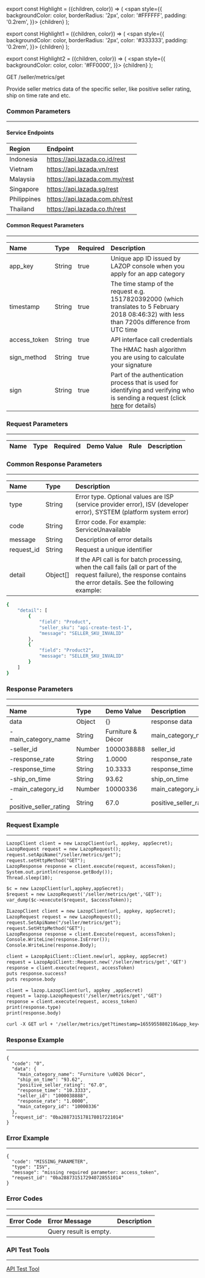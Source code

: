 export const Highlight = ({children, color}) => (
  <span
    style={{
      backgroundColor: color,
      borderRadius: '2px',
      color: '#FFFFFF',
      padding: '0.2rem',
    }}>
    {children}
  </span>
);

export const Highlight1 = ({children, color}) => (
  <span
    style={{
      backgroundColor: color,
      borderRadius: '2px',
      color: '#333333',
      padding: '0.2rem',
    }}>
    {children}
  </span>
);

export const Highlight2 = ({children, color}) => (
  <span
    style={{
      backgroundColor: color,
      color: '#FF0000',
    }}>
    {children}
  </span>
);

<Highlight color="#00A854">GET</Highlight>  <Highlight1 color="#EEEEEE">/seller/metrics/get</Highlight1>

Provide seller metrics data of the specific seller, like positive seller rating, ship on time rate and etc.

### Common Parameters
---
#### Service Endpoints

| Region        | Endpoint |
| :---          | :----    |
| Indonesia     | https://api.lazada.co.id/rest |
| Vietnam       | https://api.lazada.vn/rest |
| Malaysia      | https://api.lazada.com.my/rest |
| Singapore     | https://api.lazada.sg/rest |
| Philippines   | https://api.lazada.com.ph/rest |
| Thailand      | https://api.lazada.co.th/rest |


#### Common Request Parameters
---
| Name          | Type     | Required  | Description  |
| :---          | :---     | :---       | :---          |
| app_key       | String   | <Highlight2>true</Highlight2>     | Unique app ID issued by LAZOP console when you apply for an app category       |
| timestamp     | String   | <Highlight2>true</Highlight2>      | The time stamp of the request e.g. 1517820392000 (which translates to 5 February 2018 08:46:32) with less than 7200s difference from UTC time       |
| access_token  | String   | <Highlight2>true</Highlight2>      | API interface call credentials       |
| sign_method   | String   | <Highlight2>true</Highlight2>      | The HMAC hash algorithm you are using to calculate your signature       |
| sign          | String   | <Highlight2>true</Highlight2>      | Part of the authentication process that is used for identifying and verifying who is sending a request (click [here](https://open.lazada.com/doc/doc.htm?spm=a2o9m.11193535.0.0.2d4938e4s5pgkx#?nodeId=10450&docId=108068) for details)       |

### Request Parameters
---

| Name          | Type     | Required  | Demo Value  | Rule     | Description   |
| :---          | :---     | :---      | :---        | :---     | :---          |


### Common Response Parameters 
---

| Name        | Type        | Description        |
| :---         | :---         | :---                |
| type        | String      | Error type. Optional values ​​are ISP (service provider error), ISV (developer error), SYSTEM (platform system error) |
| code        | String      | Error code. For example: ServiceUnavailable                |
| message     | String      | Description of error details                |
| request_id  | String      | Request a unique identifier               |
| detail      | Object[]    | If the API call is for batch processing, when the call fails (all or part of the request failure), the response contains the error details. See the following example: |
```bash
{ 
    "detail": [
        {
            "field": "Product",
            "seller_sku": "api-create-test-1",
            "message": "SELLER_SKU_INVALID"
        },
        {
            "field": "Product2",
            "message": "SELLER_SKU_INVALID"
        }
    ]
} 
```

### Response Parameters
---
| Name                                  | Type       | Demo Value                               | Description     |
| :---                                  | :---       | :---                                     | :---            |
| data                                  | Object	 | {}                                       | response data   |
| -main_category_name                   | String	 | Furniture & Décor                        | main_category_name |
| -seller_id                            | Number	 | 1000038888                               | seller_id| 
| -response_rate                        | String	 | 1.0000                                   | response_rate| 
| -response_time                        | String	 | 10.3333                                  | response_time| 
| -ship_on_time                         | String	 | 93.62                                    | ship_on_time| 
| -main_category_id                     | Number	 | 10000336                                 | main_category_id| 
| -positive_seller_rating               | String	 | 67.0                                     | positive_seller_rating|



### Request Example
---
```md title="JAVA"
LazopClient client = new LazopClient(url, appkey, appSecret);
LazopRequest request = new LazopRequest();
request.setApiName("/seller/metrics/get");
request.setHttpMethod("GET");
LazopResponse response = client.execute(request, accessToken);
System.out.println(response.getBody());
Thread.sleep(10);
```

```md title="PHP"
$c = new LazopClient(url,appkey,appSecret);
$request = new LazopRequest('/seller/metrics/get','GET');
var_dump($c->execute($request, $accessToken));
```

```md title=".NET"
ILazopClient client = new LazopClient(url, appkey, appSecret);
LazopRequest request = new LazopRequest();
request.SetApiName("/seller/metrics/get");
request.SetHttpMethod("GET");
LazopResponse response = client.Execute(request, accessToken);
Console.WriteLine(response.IsError());
Console.WriteLine(response.Body);
```

```md title="RUBY"
client = LazopApiClient::Client.new(url, appkey, appSecret)
request = LazopApiClient::Request.new('/seller/metrics/get','GET')
response = client.execute(request, accessToken)
puts response.success?
puts response.body
```

```md title="PYTHON"
client = lazop.LazopClient(url, appkey ,appSecret)
request = lazop.LazopRequest('/seller/metrics/get','GET')
response = client.execute(request, access_token)
print(response.type)
print(response.body)
```

```md title="CURL"
curl -X GET url + '/seller/metrics/get?timestamp=1655955880210&app_key=12345678&sign_method=sha256&sign=D13F2A03BE94D9AAE9F933FFA7B13E0A5AD84A3DAEBC62A458A3C382EC2E91EC&access_token=37c66819338b4562e17675b8c5c4dbd0'
```

### Response Example
---
```
{
  "code": "0",
  "data": {
    "main_category_name": "Furniture \u0026 Décor",
    "ship_on_time": "93.62",
    "positive_seller_rating": "67.0",
    "response_time": "10.3333",
    "seller_id": "1000038888",
    "response_rate": "1.0000",
    "main_category_id": "10000336"
  },
  "request_id": "0ba2887315178178017221014"
}
```

### Error Example
---
```
{
  "code": "MISSING_PARAMETER",
  "type": "ISV",
  "message": "missing required parameter: access_token",
  "request_id": "0ba2887315172940728551014"
}
```

### Error Codes
---
| Error Code            | 	Error Message         | Description        |
| :---                  | :---                    | :---               |
| 	| Query result is empty. 	      | | 

### API Test Tools
---
[API Test Tool](https://iopaccount.lazada.com/login?redirect_url=http://open.lazada.com/app/index.htm#/api/test?apiPath=%2Forder%2Fget&appkey=100132)